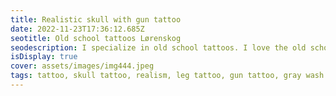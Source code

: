 ```yaml
--- 
title: Realistic skull with gun tattoo 
date: 2022-11-23T17:36:12.685Z 
seotitle: Old school tattoos Lørenskog 
seodescription: I specialize in old school tattoos. I love the old school style and I love to create new designs and styles. I can create a custom tattoo design for you. 
isDisplay: true 
cover: assets/images/img444.jpeg 
tags: tattoo, skull tattoo, realism, leg tattoo, gun tattoo, gray wash tattoo
--- 
```

